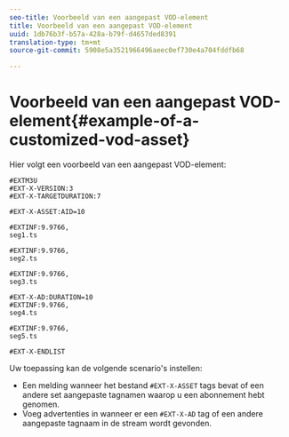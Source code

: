 ```yaml
---
seo-title: Voorbeeld van een aangepast VOD-element
title: Voorbeeld van een aangepast VOD-element
uuid: 1db76b3f-b57a-428a-b79f-d4657ded8391
translation-type: tm+mt
source-git-commit: 5908e5a3521966496aeec0ef730e4a704fddfb68

---
```



# Voorbeeld van een aangepast VOD-element{#example-of-a-customized-vod-asset}

Hier volgt een voorbeeld van een aangepast VOD-element:

```
#EXTM3U
#EXT-X-VERSION:3
#EXT-X-TARGETDURATION:7
 
#EXT-X-ASSET:AID=10
 
#EXTINF:9.9766,
seg1.ts
 
#EXTINF:9.9766,
seg2.ts
 
#EXTINF:9.9766,
seg3.ts
 
#EXT-X-AD:DURATION=10
#EXTINF:9.9766,
seg4.ts
 
#EXTINF:9.9766,
seg5.ts
 
#EXT-X-ENDLIST
```

Uw toepassing kan de volgende scenario&#39;s instellen:

* Een melding wanneer het bestand `#EXT-X-ASSET` tags bevat of een andere set aangepaste tagnamen waarop u een abonnement hebt genomen.
* Voeg advertenties in wanneer er een `#EXT-X-AD` tag of een andere aangepaste tagnaam in de stream wordt gevonden.

